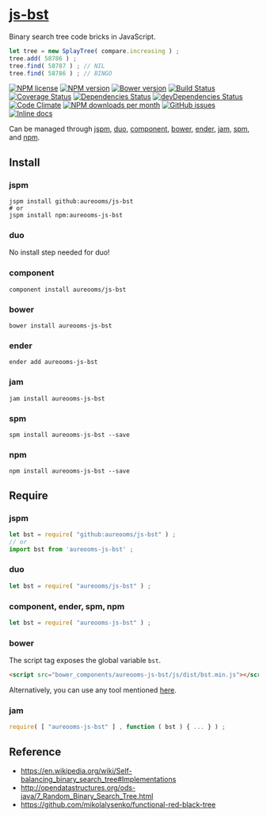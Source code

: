 [js-bst](http://aureooms.github.io/js-bst)
==

Binary search tree code bricks in JavaScript.

```js
let tree = new SplayTree( compare.increasing ) ;
tree.add( 58786 ) ;
tree.find( 58787 ) ; // NIL
tree.find( 58786 ) ; // BINGO
```

[![NPM license](http://img.shields.io/npm/l/aureooms-js-bst.svg?style=flat)](https://raw.githubusercontent.com/aureooms/js-bst/master/LICENSE)
[![NPM version](http://img.shields.io/npm/v/aureooms-js-bst.svg?style=flat)](https://www.npmjs.org/package/aureooms-js-bst)
[![Bower version](http://img.shields.io/bower/v/aureooms-js-bst.svg?style=flat)](http://bower.io/search/?q=aureooms-js-bst)
[![Build Status](http://img.shields.io/travis/aureooms/js-bst.svg?style=flat)](https://travis-ci.org/aureooms/js-bst)
[![Coverage Status](http://img.shields.io/coveralls/aureooms/js-bst.svg?style=flat)](https://coveralls.io/r/aureooms/js-bst)
[![Dependencies Status](http://img.shields.io/david/aureooms/js-bst.svg?style=flat)](https://david-dm.org/aureooms/js-bst#info=dependencies)
[![devDependencies Status](http://img.shields.io/david/dev/aureooms/js-bst.svg?style=flat)](https://david-dm.org/aureooms/js-bst#info=devDependencies)
[![Code Climate](http://img.shields.io/codeclimate/github/aureooms/js-bst.svg?style=flat)](https://codeclimate.com/github/aureooms/js-bst)
[![NPM downloads per month](http://img.shields.io/npm/dm/aureooms-js-bst.svg?style=flat)](https://www.npmjs.org/package/aureooms-js-bst)
[![GitHub issues](http://img.shields.io/github/issues/aureooms/js-bst.svg?style=flat)](https://github.com/aureooms/js-bst/issues)
[![Inline docs](http://inch-ci.org/github/aureooms/js-bst.svg?branch=master&style=shields)](http://inch-ci.org/github/aureooms/js-bst)

Can be managed through [jspm](https://github.com/jspm/jspm-cli),
[duo](https://github.com/duojs/duo),
[component](https://github.com/componentjs/component),
[bower](https://github.com/bower/bower),
[ender](https://github.com/ender-js/Ender),
[jam](https://github.com/caolan/jam),
[spm](https://github.com/spmjs/spm),
and [npm](https://github.com/npm/npm).

## Install

### jspm
```terminal
jspm install github:aureooms/js-bst
# or
jspm install npm:aureooms-js-bst
```
### duo
No install step needed for duo!

### component
```terminal
component install aureooms/js-bst
```

### bower
```terminal
bower install aureooms-js-bst
```

### ender
```terminal
ender add aureooms-js-bst
```

### jam
```terminal
jam install aureooms-js-bst
```

### spm
```terminal
spm install aureooms-js-bst --save
```

### npm
```terminal
npm install aureooms-js-bst --save
```

## Require
### jspm
```js
let bst = require( "github:aureooms/js-bst" ) ;
// or
import bst from 'aureooms-js-bst' ;
```
### duo
```js
let bst = require( "aureooms/js-bst" ) ;
```

### component, ender, spm, npm
```js
let bst = require( "aureooms-js-bst" ) ;
```

### bower
The script tag exposes the global variable `bst`.
```html
<script src="bower_components/aureooms-js-bst/js/dist/bst.min.js"></script>
```
Alternatively, you can use any tool mentioned [here](http://bower.io/docs/tools/).

### jam
```js
require( [ "aureooms-js-bst" ] , function ( bst ) { ... } ) ;
```

## Reference

  - https://en.wikipedia.org/wiki/Self-balancing_binary_search_tree#Implementations
  - http://opendatastructures.org/ods-java/7_Random_Binary_Search_Tree.html
  - https://github.com/mikolalysenko/functional-red-black-tree
